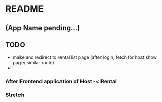 # README

## (App Name pending...)

## TODO
- make and redirect to rental list page (after login; fetch for host show page/ similar route)
- 

### After Frontend application of Host -< Rental


### Stretch

